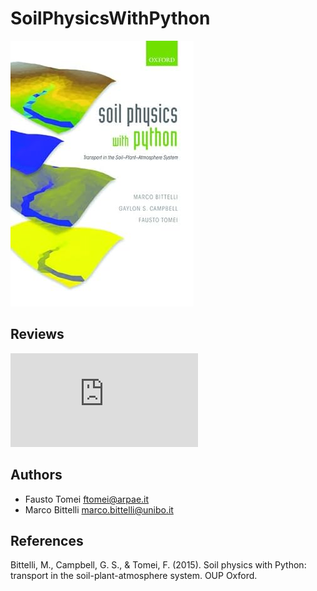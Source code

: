 # SoilPhysicsWithPython
![](https://github.com/ftomei/SoilPhysicsWithPython/blob/main/img/book.jpg)

## Reviews
![Vadose Zone Journal](https://github.com/ftomei/SoilPhysicsWithPython/blob/main/doc/Review_PSP.pdf)

## Authors
- Fausto Tomei    <ftomei@arpae.it>
- Marco Bittelli  <marco.bittelli@unibo.it>

## References
Bittelli, M., Campbell, G. S., & Tomei, F. (2015). Soil physics with Python: transport in the soil-plant-atmosphere system. OUP Oxford.
